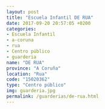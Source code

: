 ```yaml
---
layout: post
title: "Escuela Infantil DE RUA"
date: 2017-09-20 20:57:05 +0200
categories:
- Escuela Infantil
- a-coruna
- rua
- Centro público
- guarderia
name: "DE RUA"
province: "A Coruña"
location: "Rua"
code: "15020362"
type: "Centro público"
img: guarderia.jpg
permalink: /guarderias/de-rua.html
---
```

